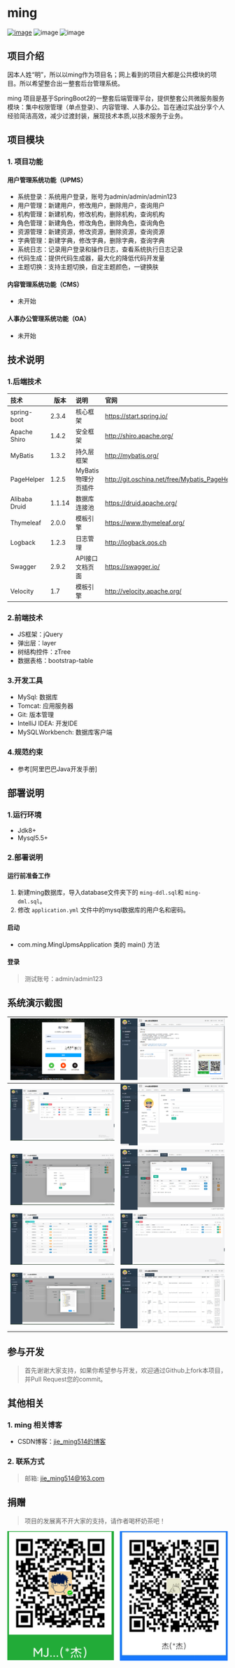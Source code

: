 
# ming

[![image](https://img.shields.io/badge/CSDN-jie_ming514-orange.svg)](https://blog.csdn.net/m1090760001)
![image](https://img.shields.io/badge/license-Apache2.0-blue.svg)
![image](https://img.shields.io/badge/Spring%20Boot-2.3.4.RELEASE-blue.svg)

## 项目介绍

<p>因本人姓“明”，所以以ming作为项目名；网上看到的项目大都是公共模块的项目。所以希望整合出一整套后台管理系统。</p>
<p>ming 项目是基于SpringBoot2的一整套后端管理平台，提供整套公共微服务服务模块：集中权限管理（单点登录）、内容管理、人事办公。旨在通过实战分享个人经验简洁高效，减少过渡封装，展现技术本质,以技术服务于业务。</p>


## 项目模块

### 1. 项目功能

#### 用户管理系统功能（UPMS）

  - 系统登录：系统用户登录，账号为admin/admin/admin123
  - 用户管理：新建用户，修改用户，删除用户，查询用户
  - 机构管理：新建机构，修改机构，删除机构，查询机构
  - 角色管理：新建角色，修改角色，删除角色，查询角色
  - 资源管理：新建资源，修改资源，删除资源，查询资源
  - 字典管理：新建字典，修改字典，删除字典，查询字典
  - 系统日志：记录用户登录和操作日志，查看系统执行日志记录
  - 代码生成：提供代码生成器，最大化的降低代码开发量
  - 主题切换：支持主题切换，自定主题颜色，一键换肤
  
#### 内容管理系统功能（CMS）
  - 未开始

#### 人事办公管理系统功能（OA）
  - 未开始


## 技术说明

### 1.后端技术

| 技术 | 版本 | 说明 | 官网 |
|:--- | --- | :---| :---|
| spring-boot | 2.3.4 | 核心框架 | https://start.spring.io/ |
| Apache Shiro | 1.4.2 | 安全框架 | http://shiro.apache.org/ |
| MyBatis | 1.3.2 | 持久层框架 | http://mybatis.org/ |
| PageHelper | 1.2.5 | MyBatis物理分页插件 | http://git.oschina.net/free/Mybatis_PageHelper |
| Alibaba Druid | 1.1.14 | 数据库连接池 | https://druid.apache.org/
| Thymeleaf | 2.0.0 | 模板引擎 | https://www.thymeleaf.org/ |
| Logback | 1.2.3 | 日志管理| http://logback.qos.ch |
| Swagger |2.9.2 | API接口文档页面 | https://swagger.io/ |
| Velocity | 1.7 | 模板引擎 | http://velocity.apache.org/ |

### 2.前端技术

  - JS框架：jQuery
  - 弹出层：layer
  - 树结构控件：zTree
  - 数据表格：bootstrap-table

### 3.开发工具

  - MySql: 数据库
  - Tomcat: 应用服务器
  - Git: 版本管理
  - IntelliJ IDEA: 开发IDE
  - MySQLWorkbench: 数据库客户端

### 4.规范约束

  - 参考[阿里巴巴Java开发手册]

## 部署说明

### 1.运行环境

  - Jdk8+
  - Mysql5.5+

### 2.部署说明

#### 运行前准备工作

  1. 新建ming数据库，导入database文件夹下的 `ming-ddl.sql`和 `ming-dml.sql`。
  2. 修改 `application.yml` 文件中的mysql数据库的用户名和密码。
  
#### 启动

  - com.ming.MingUpmsApplication 类的 main() 方法

#### 登录

> 测试账号：admin/admin123

## 系统演示截图

| ![登录页面](_doc/show/login.png)  | ![主页面](_doc/show/main.png)  |
|  ----  | ----  |
| ![用户维护页面](_doc/show/user.png) | ![个人维护页面](_doc/show/personal.png) |
| ![角色编辑页面](_doc/show/role.png) | ![角色用户管理页面](_doc/show/roleUser.png) |
| ![资源管理页面](_doc/show/permission.png) |![系统列表页面](_doc/show/system.png)|
| ![组织树管理](_doc/show/tree.png) | ![日志管理页面](_doc/show/userlog.png) |

## 参与开发

> 首先谢谢大家支持，如果你希望参与开发，欢迎通过Github上fork本项目，并Pull Request您的commit。

## 其他相关

### 1. ming 相关博客
  - CSDN博客：[jie_ming514的博客](https://blog.csdn.net/m1090760001)

### 2. 联系方式

> 邮箱: jie_ming514@163.com

## 捐赠

> 项目的发展离不开大家的支持，请作者喝杯奶茶吧！

![微信支付宝捐赠](_doc/show/contribution.png)
